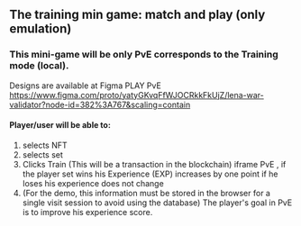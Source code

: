 ## The training min game: match and play (only emulation)

### This mini-game will be only PvE corresponds to the Training mode (local).


Designs are available at Figma PLAY PvE https://www.figma.com/proto/yatyGKvqFfWJOCRkkFkUjZ/lena-war-validator?node-id=382%3A767&scaling=contain


#### Player/user will be able to:

1. selects NFT <br>
2. selects  set <br>
3. Clicks Train (This will be a transaction in the blockchain) iframe PvE , if the player set wins his Experience (EXP) increases by one point if he loses his experience does not change <br>
4. (For the demo, this information must be stored in the browser for a single  visit session to avoid using the database)
The player's goal in PvE is to improve his experience score.
